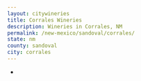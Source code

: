 ```yaml
---
layout: citywineries
title: Corrales Wineries
description: Wineries in Corrales, NM
permalink: /new-mexico/sandoval/corrales/
state: nm
county: sandoval
city: corrales
---
```

-
